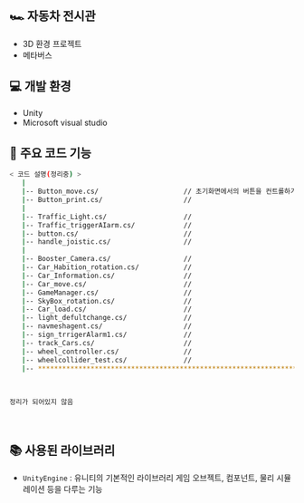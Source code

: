 ## 🏎 자동차 전시관

- 3D 환경 프로젝트
- 메타버스

## 💻 개발 환경
- Unity
- Microsoft visual studio
  
## 📂 주요 코드 기능

```bash
< 코드 설명(정리중) >
   |
   |-- Button_move.cs/                     // 초기화면에서의 버튼을 컨트롤하기위한 코드
   |-- Button_print.cs/                    // 
   |
   |-- Traffic_Light.cs/                   // 
   |-- Traffic_triggerAIarm.cs/            //
   |-- button.cs/                          // 
   |-- handle_joistic.cs/                  //
   |
   |-- Booster_Camera.cs/                  //
   |-- Car_Habition_rotation.cs/           //
   |-- Car_Information.cs/                 //
   |-- Car_move.cs/                        //
   |-- GameManager.cs/                     //
   |-- SkyBox_rotation.cs/                 //
   |-- Car_load.cs/                        //
   |-- light_defultchange.cs/              //
   |-- navmeshagent.cs/                    //
   |-- sign_trrigerAlarm1.cs/              //
   |-- track_Cars.cs/                      //
   |-- wheel_controller.cs/                //
   |-- wheelcollider_test.cs/              // 
   |-- ************************************************************************
```
<br />


```bash
정리가 되어있지 않음
```

<br />

## 📚 사용된 라이브러리

- `UnityEngine` : 유니티의 기본적인 라이브러리 게임 오브젝트, 컴포넌트, 물리 시뮬레이션 등을 다루는 기능
